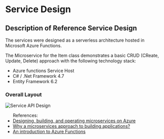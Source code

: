 # Service Design
## Description of Reference Service Design
The services were designed as a serverless architecture hosted in Microsoft Azure Functions.

The Microservice for the Item class demonstrates a basic CRUD (CReate, Update, Delete) approach with the following technology stack:
<ul>
<li> Azure functions Service Host </li>
<li> C# / .Net Framework 4.7 </li>
<li> Entity Framework 6.2 </li>
</ul>

### Overall Layout
![Service API Design](https://abaf81c44da6f407f97a8bac.blob.core.windows.net/screenshots/ServiceArchitecture.png)

<UL>
References:
<li><a href="https://docs.microsoft.com/en-us/azure/architecture/microservices/">Designing, building, and operating microservices on Azure</a></li>
<li><a href="https://docs.microsoft.com/en-us/azure/service-fabric/service-fabric-overview-microservices/">Why a microservices approach to building applications?</a></li>
<li><a href="https://docs.microsoft.com/en-us/azure/azure-functions/functions-overview">An introduction to Azure Functions</a></li>
</UL>